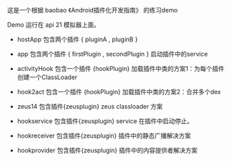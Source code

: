 这是一个根据 baobao 《Android插件化开发指南》 的练习demo

Demo 运行在 api 21 模拟器上面。

* hostApp 包含两个插件 { pluginA , pluginB }

* app 包含两个插件 { firstPlugin , secondPlugin }
  启动插件中的service

* activityHook 包含一个插件 {hookPlugin}
    加载插件中类的方案1：为每个插件创建一个ClassLoader
* hook2act 包含一个插件 {hookPlugin}
     加载插件中类的方案2：合并多个dex

* zeus14 包含插件{zeusplugin} zeus classloader 方案

* hookservice 包含插件{zeusplugin}  service 在插件中启动停止。

* hookreceiver 包含插件{zeusplugin}  插件中的静态广播解决方案

* hookprovider 包含插件{zeusplugin}  插件中的内容提供者解决方案